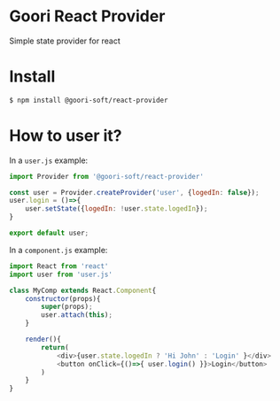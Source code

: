 # Goori React Provider
Simple state provider for react

# Install
```bash
$ npm install @goori-soft/react-provider
```

# How to user it?

In a `user.js` example:
```javascript
import Provider from '@goori-soft/react-provider'

const user = Provider.createProvider('user', {logedIn: false});
user.login = ()=>{
    user.setState({logedIn: !user.state.logedIn});
}

export default user;
```

In a `component.js` example:
```javascript
import React from 'react'
import user from 'user.js'

class MyComp extends React.Component{
    constructor(props){
        super(props);
        user.attach(this);
    }

    render(){
        return(
            <div>{user.state.logedIn ? 'Hi John' : 'Login' }</div>
            <button onClick={()=>{ user.login() }}>Login</button>
        )
    }
}
```